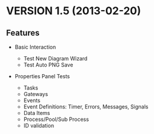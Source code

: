 VERSION 1.5 (2013-02-20)
========================

Features
--------

* Basic Interaction 
	* Test New Diagram Wizard
	* Test Auto PNG Save
	

* Properties Panel Tests
	* Tasks
	* Gateways
	* Events
	* Event Definitions: Timer, Errors, Messages, Signals
	* Data Items
	* Process/Pool/Sub Process
	* ID validation